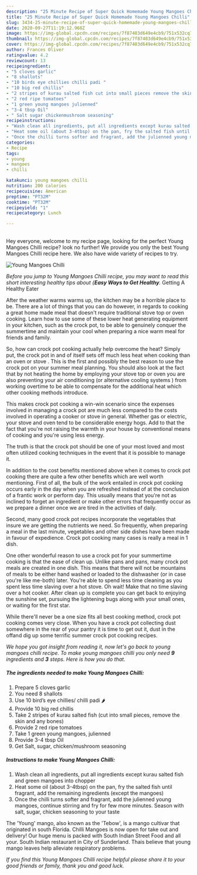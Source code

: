 ```yaml
---
description: "25 Minute Recipe of Super Quick Homemade Young Mangoes Chilli"
title: "25 Minute Recipe of Super Quick Homemade Young Mangoes Chilli"
slug: 3434-25-minute-recipe-of-super-quick-homemade-young-mangoes-chilli
date: 2020-09-27T11:19:12.968Z
image: https://img-global.cpcdn.com/recipes/7f87483d649e4cb9/751x532cq70/young-mangoes-chilli-recipe-main-photo.jpg
thumbnail: https://img-global.cpcdn.com/recipes/7f87483d649e4cb9/751x532cq70/young-mangoes-chilli-recipe-main-photo.jpg
cover: https://img-global.cpcdn.com/recipes/7f87483d649e4cb9/751x532cq70/young-mangoes-chilli-recipe-main-photo.jpg
author: Frances Oliver
ratingvalue: 4.2
reviewcount: 13
recipeingredient:
- "5 cloves garlic"
- "8 shallots"
- "10 birds eye chillies chilli padi "
- "10 big red chillis"
- "2 stripes of kurau salted fish cut into small pieces remove the skin and any bones"
- "2 red ripe tomatoes"
- "1 green young mangoes julienned"
- "3-4 tbsp Oil"
- " Salt sugar chickenmushroom seasoning"
recipeinstructions:
- "Wash clean all ingredients, put all ingredients except kurau salted fish and green mangoes into chopper"
- "Heat some oil (about 3-4tbsp) on the pan, fry the salted fish until fragrant, add the remaining ingredients (except the mangoes)"
- "Once the chilli turns softer and fragrant, add the julienned young mangoes, continue stirring and fry for few more minutes. Season with salt, sugar, chicken seasoning to your taste"
categories:
- Recipe
tags:
- young
- mangoes
- chilli

katakunci: young mangoes chilli 
nutrition: 200 calories
recipecuisine: American
preptime: "PT32M"
cooktime: "PT32M"
recipeyield: "1"
recipecategory: Lunch

---
```

<br>
Hey everyone, welcome to my recipe page, looking for the perfect Young Mangoes Chilli recipe? look no further! We provide you only the best Young Mangoes Chilli recipe here. We also have wide variety of recipes to try.
<br>


![Young Mangoes Chilli](https://img-global.cpcdn.com/recipes/7f87483d649e4cb9/751x532cq70/young-mangoes-chilli-recipe-main-photo.jpg)

<i>Before you jump to Young Mangoes Chilli recipe, you may want to read this short interesting healthy tips about {<strong>Easy Ways to Get Healthy</strong>.</i>
Getting A Healthy Eater


After the weather warms warms up, the kitchen may be a horrible place to be. There are a lot of things that you can do however, in regards to cooking a great home made meal that doesn't require traditional stove top or oven cooking. Learn how to use some of these lower heat generating equipment in your kitchen, such as the crock pot, to be able to genuinely conquer the summertime and maintain your cool when preparing a nice warm meal for friends and family.

So, how can crock pot cooking actually help overcome the heat? Simply put, the crock pot in and of itself sets off much less heat when cooking than an oven or stove . This is the first and possibly the best reason to use the crock pot on your summer meal planning. You should also look at the fact that by not heating the home by employing your stove top or oven you are also preventing your air conditioning (or alternative cooling systems ) from working overtime to be able to compensate for the additional heat which other cooking methods introduce.

This makes crock pot cooking a win-win scenario since the expenses involved in managing a crock pot are much less compared to the costs involved in operating a cooker or stove in general. Whether gas or electric, your stove and oven tend to be considerable energy hogs. Add to that the fact that you're not raising the warmth in your house by conventional means of cooking and you're using less energy.

 The truth is that the crock pot should be one of your most loved and most often utilized cooking techniques in the event that it is possible to manage it.  



In addition to the cost benefits mentioned above when it comes to crock pot cooking there are quite a few other benefits which are well worth mentioning. First of all, the bulk of the work entailed in crock pot cooking occurs early in the day when you are refreshed instead of at the conclusion of a frantic work or perform day. This usually means that you're not as inclined to forget an ingredient or make other errors that frequently occur as we prepare a dinner once we are tired in the activities of daily.

Second, many good crock pot recipes incorporate the vegetables that insure we are getting the nutrients we need. So frequently, when preparing a meal in the last minute, vegetables and other side dishes have been made in favour of expedience. Crock pot cooking many cases is really a meal in 1 dish.

One other wonderful reason to use a crock pot for your summertime cooking is that the ease of clean up.  Unlike pans and pans, many crock pot meals are created in one dish. This means that there will not be mountains of meals to be either hand washed or loaded to the dishwasher (or in case you're like me-both) later. You're able to spend less time cleaning as you spent less time slaving over a hot stove. Oh wait! Make that no time slaving over a hot cooker. After clean up is complete you can get back to enjoying the sunshine set, pursuing the lightening bugs along with your small ones, or waiting for the first star.

While there'll never be a one size fits all best cooking method, crock pot cooking comes very close. When you have a crock pot collecting dust somewhere in the rear of your pantry it is time to get out it, dust in the offand dig up some terrific summer crock pot cooking recipes.


<i>We hope you got insight from reading it, now let's go back to young mangoes chilli recipe. To make young mangoes chilli you only need <strong>9</strong> ingredients and <strong>3</strong> steps. Here is how you do that.
</i>

##### The ingredients needed to make Young Mangoes Chilli:

1. Prepare 5 cloves garlic
1. You need 8 shallots
1. Use 10 bird’s eye chillies/ chilli padi 🌶
1. Provide 10 big red chillis
1. Take 2 stripes of kurau salted fish (cut into small pieces, remove the skin and any bones)
1. Provide 2 red ripe tomatoes
1. Take 1 green young mangoes, julienned
1. Provide 3-4 tbsp Oil
1. Get  Salt, sugar, chicken/mushroom seasoning


##### Instructions to make Young Mangoes Chilli:

1. Wash clean all ingredients, put all ingredients except kurau salted fish and green mangoes into chopper
1. Heat some oil (about 3-4tbsp) on the pan, fry the salted fish until fragrant, add the remaining ingredients (except the mangoes)
1. Once the chilli turns softer and fragrant, add the julienned young mangoes, continue stirring and fry for few more minutes. Season with salt, sugar, chicken seasoning to your taste


The &#39;Young&#39; mango, also known as the &#39;Tebow&#39;, is a mango cultivar that originated in south Florida. Chilli Mangoes is now open for take out and delivery! Our huge menu is packed with South Indian Street Food and all your. South Indian restaurant in City of Sunderland. Thais believe that young mango leaves help alleviate respiratory problems. 

<i>If you find this Young Mangoes Chilli recipe helpful please share it to your good friends or family, thank you and good luck.</i>
